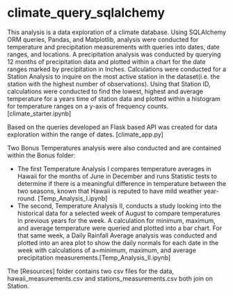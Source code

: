 # climate_query_sqlalchemy

This analysis is a data exploration of a climate database. Using SQLAlchemy ORM queries, Pandas, and Matplotlib, analysis were conducted for temperature and precipitation measurements with queries into dates, date ranges, and locations. A precipitation analysis was conducted by querying 12 months of precipitation data and plotted within a chart for the date ranges marked by precipitation in Inches. Calculations were conducted for a Station Analysis to inquire on the most active station in the dataset(i.e. the station with the highest number of observations). Using that Station ID, calculations were conducted to find the lowest, highest and average temperature for a years time of station data and plotted within a histogram for temperature ranges on a y-axis of frequency counts. [climate_starter.ipynb]</br>

Based on the queries developed an Flask based API was created for data exploration within the range of dates. [climate_app.py]

Two Bonus Temperatures analysis were also conducted and are contained within the Bonus folder: </br>
<ul>
<li>The first Temperature Analysis I compares temperature averages in Hawaii for the months of June in December and runs Statistic tests to determine if there is a meaningful difference in temperature between the two seasons, known that Hawaii is reputed to have mild weather year-round. [Temp_Analysis_I.ipynb] </br></li>
<li>The second, Temperature Analysis II, conducts a study looking into the historical data for a selected week of August to compare temperatures in previous years for the week. A calculation for minimum, maximum, and average temperature were queried and plotted into a bar chart. For that same week, a Daily Rainfall Average analysis was conducted and plotted into an area plot to show the daily normals for each date in the week with calculations of a=minimum, maximum, and average precipitation measurements.[Temp_Analysis_II.ipynb]</br></li>
</ul>

The [Resources] folder contains two csv files for the data, hawaii_measurements.csv and stations_measurements.csv both join on Station.
